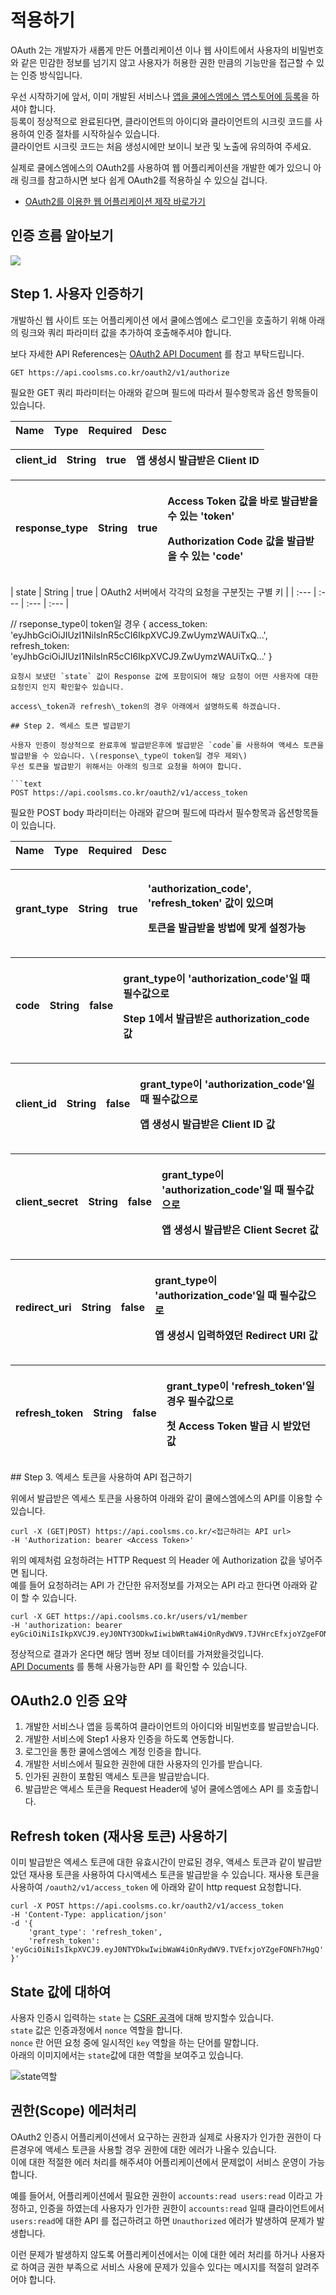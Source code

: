 # 적용하기

OAuth 2는 개발자가 새롭게 만든 어플리케이션 이나 웹 사이트에서 사용자의 비밀번호와 같은 민감한 정보를 넘기지 않고 사용자가 허용한 권한 만큼의 기능만을 접근할 수 있는 인증 방식입니다.

우선 시작하기에 앞서, 이미 개발된 서비스나 [앱을 쿨에스엠에스 앱스토어에 등록](oauth2.md)을 하셔야 합니다.  
등록이 정상적으로 완료된다면, 클라이언트의 아이디와 클라이언트의 시크릿 코드를 사용하여 인증 절차를 시작하실수 있습니다.  
클라이언트 시크릿 코드는 처음 생성시에만 보이니 보관 및 노출에 유의하여 주세요.

실제로 쿨에스엠에스의 OAuth2를 사용하여 웹 어플리케이션을 개발한 예가 있으니 아래 링크를 참고하시면 보다 쉽게 OAuth2를 적용하실 수 있으실 겁니다.

* [OAuth2를 이용한 웹 어플리케이션 제작 바로가기](https://medium.com/nurigo/쿨에스엠에스-oauth2-연동-node-express를-이용하여-앱-만들기-ca02dc2f4231)

## 인증 흐름 알아보기

![](https://github.com/coolsms/documents/tree/7ca6146b61cd067d8dbdc123b0fed954b54ba21e/.gitbook/assets/flow1-1.jpg)

## Step 1. 사용자 인증하기

개발하신 웹 사이트 또는 어플리케이션 에서 쿨에스엠에스 로그인을 호출하기 위해 아래의 링크와 쿼리 파라미터 값을 추가하여 호출해주셔야 합니다.

보다 자세한 API References는 [OAuth2 API Document](https://docs.coolsms.co.kr/rest-api-reference/oauth2-api) 를 참고 부탁드립니다.

```text
GET https://api.coolsms.co.kr/oauth2/v1/authorize
```

필요한 GET 쿼리 파라미터는 아래와 같으며 필드에 따라서 필수항목과 옵션 항목들이 있습니다.

| Name | Type | Required | Desc |
| :--- | :--- | :--- | :--- |


| client\_id | String | true | 앱 생성시 발급받은 Client ID |
| :--- | :--- | :--- | :--- |


<table>
  <thead>
    <tr>
      <th style="text-align:left">response_type</th>
      <th style="text-align:left">String</th>
      <th style="text-align:left">true</th>
      <th style="text-align:left">
        <p>Access Token &#xAC12;&#xC744; &#xBC14;&#xB85C; &#xBC1C;&#xAE09;&#xBC1B;&#xC744;
          &#xC218; &#xC788;&#xB294; &apos;token&apos;</p>
        <p>Authorization Code &#xAC12;&#xC744; &#xBC1C;&#xAE09;&#xBC1B;&#xC744; &#xC218;
          &#xC788;&#xB294; &apos;code&apos;</p>
      </th>
    </tr>
  </thead>
  <tbody></tbody>
</table>| state | String | true | OAuth2 서버에서 각각의 요청을 구분짓는 구별 키 |
| :--- | :--- | :--- | :--- |


// rseponse\_type이 token일 경우 { access\_token: 'eyJhbGciOiJIUzI1NiIsInR5cCI6IkpXVCJ9.ZwUymzWAUiTxQ...', refresh\_token: 'eyJhbGciOiJIUzI1NiIsInR5cCI6IkpXVCJ9.ZwUymzWAUiTxQ...' }

```text
요청시 보냈던 `state` 값이 Response 값에 포함이되어 해당 요청이 어떤 사용자에 대한 요청인지 인지 확인할수 있습니다.

access\_token과 refresh\_token의 경우 아래에서 설명하도록 하겠습니다.

## Step 2. 엑세스 토큰 발급받기

사용자 인증이 정상적으로 완료후에 발급받은후에 발급받은 `code`를 사용하여 액세스 토큰을 발급받을 수 있습니다. \(response\_type이 token일 경우 제외\)  
우선 토큰을 발급받기 위해서는 아래의 링크로 요청을 하여야 합니다.

```text
POST https://api.coolsms.co.kr/oauth2/v1/access_token
```

필요한 POST body 파라미터는 아래와 같으며 필드에 따라서 필수항목과 옵션항목들이 있습니다.

| Name | Type | Required | Desc |
| :--- | :--- | :--- | :--- |


<table>
  <thead>
    <tr>
      <th style="text-align:left">grant_type</th>
      <th style="text-align:left">String</th>
      <th style="text-align:left">true</th>
      <th style="text-align:left">
        <p>&apos;authorization_code&apos;, &apos;refresh_token&apos; &#xAC12;&#xC774;
          &#xC788;&#xC73C;&#xBA70;</p>
        <p>&#xD1A0;&#xD070;&#xC744; &#xBC1C;&#xAE09;&#xBC1B;&#xC744; &#xBC29;&#xBC95;&#xC5D0;
          &#xB9DE;&#xAC8C; &#xC124;&#xC815;&#xAC00;&#xB2A5;</p>
      </th>
    </tr>
  </thead>
  <tbody></tbody>
</table><table>
  <thead>
    <tr>
      <th style="text-align:left">code</th>
      <th style="text-align:left">String</th>
      <th style="text-align:left">false</th>
      <th style="text-align:left">
        <p>grant_type&#xC774; &apos;authorization_code&apos;&#xC77C; &#xB54C; &#xD544;&#xC218;&#xAC12;&#xC73C;&#xB85C;</p>
        <p>Step 1&#xC5D0;&#xC11C; &#xBC1C;&#xAE09;&#xBC1B;&#xC740; authorization_code
          &#xAC12;</p>
      </th>
    </tr>
  </thead>
  <tbody></tbody>
</table><table>
  <thead>
    <tr>
      <th style="text-align:left">client_id</th>
      <th style="text-align:left">String</th>
      <th style="text-align:left">false</th>
      <th style="text-align:left">
        <p>grant_type&#xC774; &apos;authorization_code&apos;&#xC77C; &#xB54C; &#xD544;&#xC218;&#xAC12;&#xC73C;&#xB85C;</p>
        <p>&#xC571; &#xC0DD;&#xC131;&#xC2DC; &#xBC1C;&#xAE09;&#xBC1B;&#xC740; Client
          ID &#xAC12;</p>
      </th>
    </tr>
  </thead>
  <tbody></tbody>
</table><table>
  <thead>
    <tr>
      <th style="text-align:left">client_secret</th>
      <th style="text-align:left">String</th>
      <th style="text-align:left">false</th>
      <th style="text-align:left">
        <p>grant_type&#xC774; &apos;authorization_code&apos;&#xC77C; &#xB54C; &#xD544;&#xC218;&#xAC12;&#xC73C;&#xB85C;</p>
        <p>&#xC571; &#xC0DD;&#xC131;&#xC2DC; &#xBC1C;&#xAE09;&#xBC1B;&#xC740; Client
          Secret &#xAC12;</p>
      </th>
    </tr>
  </thead>
  <tbody></tbody>
</table><table>
  <thead>
    <tr>
      <th style="text-align:left">redirect_uri</th>
      <th style="text-align:left">String</th>
      <th style="text-align:left">false</th>
      <th style="text-align:left">
        <p>grant_type&#xC774; &apos;authorization_code&apos;&#xC77C; &#xB54C; &#xD544;&#xC218;&#xAC12;&#xC73C;&#xB85C;</p>
        <p>&#xC571; &#xC0DD;&#xC131;&#xC2DC; &#xC785;&#xB825;&#xD558;&#xC600;&#xB358;
          Redirect URI &#xAC12;</p>
      </th>
    </tr>
  </thead>
  <tbody></tbody>
</table><table>
  <thead>
    <tr>
      <th style="text-align:left">refresh_token</th>
      <th style="text-align:left">String</th>
      <th style="text-align:left">false</th>
      <th style="text-align:left">
        <p>grant_type&#xC774; &apos;refresh_token&apos;&#xC77C; &#xACBD;&#xC6B0;
          &#xD544;&#xC218;&#xAC12;&#xC73C;&#xB85C;</p>
        <p>&#xCCAB; Access Token &#xBC1C;&#xAE09; &#xC2DC; &#xBC1B;&#xC558;&#xB358;
          &#xAC12;</p>
      </th>
    </tr>
  </thead>
  <tbody></tbody>
</table>## Step 3. 엑세스 토큰을 사용하여 API 접근하기

위에서 발급받은 엑세스 토큰을 사용하여 아래와 같이 쿨에스엠에스의 API를 이용할 수 있습니다.

```text
curl -X (GET|POST) https://api.coolsms.co.kr/<접근하려는 API url>
-H 'Authorization: bearer <Access Token>'
```

위의 예제처럼 요청하려는 HTTP Request 의 Header 에 Authorization 값을 넣어주면 됩니다.  
예를 들어 요청하려는 API 가 간단한 유저정보를 가져오는 API 라고 한다면 아래와 같이 할 수 있습니다.

```text
curl -X GET https://api.coolsms.co.kr/users/v1/member
-H 'authorization: bearer eyGciOiNiIsIkpXVCJ9.eyJ0NTY3ODkwIiwibWRtaW4iOnRydWV9.TJVHrcEfxjoYZgeFONFh7HgQ'
```

정상적으로 결과가 온다면 해당 멤버 정보 데이터를 가져왔을것입니다.  
[API Documents](https://docs.coolsms.co.kr/rest-api-reference/overview) 를 통해 사용가능한 API 를 확인할 수 있습니다.

## OAuth2.0 인증 요약

1. 개발한 서비스나 앱을 등록하여 클라이언트의 아이디와 비밀번호를 발급받습니다. 
2. 개발한 서비스에 Step1 사용자 인증을 하도록 연동합니다. 
3. 로그인을 통한 쿨에스엠에스 계정 인증을 합니다.
4. 개발한 서비스에서 필요한 권한에 대한 사용자의 인가를 받습니다.
5. 인가된 권한이 포함된 액세스 토큰을 발급받습니다.
6. 발급받은 액세스 토큰을 Request Header에 넣어 쿨에스엠에스 API 를 호출합니다.

## Refresh token \(재사용 토큰\) 사용하기

이미 발급받은 엑세스 토큰에 대한 유효시간이 만료된 경우, 액세스 토큰과 같이 발급받았던 재사용 토큰을 사용하여 다시액세스 토큰을 발급받을 수 있습니다. 재사용 토큰을 사용하여 `/oauth2/v1/access_token` 에 아래와 같이 http request 요청합니다.

```text
curl -X POST https://api.coolsms.co.kr/oauth2/v1/access_token
-H 'Content-Type: application/json'
-d '{
    'grant_type': 'refresh_token',
    'refresh_token': 'eyGciOiNiIsIkpXVCJ9.eyJ0NTYDkwIwibWaW4iOnRydWV9.TVEfxjoYZgeFONFh7HgQ'
}'
```

## State 값에 대하여

사용자 인증시 입력하는 `state` 는 [CSRF 공격](https://en.wikipedia.org/wiki/Cross-site_request_forgery)에 대해 방지할수 있습니다.  
`state` 값은 인증과정에서 `nonce` 역할을 합니다.  
`nonce` 란 어떤 요청 중에 일시적인 `key` 역할을 하는 단어를 말합니다.  
아래의 이미지에서는 `state`값에 대한 역할을 보여주고 있습니다.

![state&#xC5ED;&#xD560;](../../.gitbook/assets/state-flow.png)

## 권한\(Scope\) 에러처리

OAuth2 인증시 어플리케이션에서 요구하는 권한과 실제로 사용자가 인가한 권한이 다른경우에 액세스 토큰을 사용할 경우 권한에 대한 에러가 나올수 있습니다.  
이에 대한 적절한 에러 처리를 해주셔야 어플리케이션에서 문제없이 서비스 운영이 가능합니다.

예를 들어서, 어플리케이션에서 필요한 권한이 `accounts:read users:read` 이라고 가정하고, 인증을 하였는데 사용자가 인가한 권한이 `accounts:read` 일때 클라이언트에서 `users:read`에 대한 API 를 접근하려고 하면 `Unauthorized` 에러가 발생하여 문제가 발생합니다.

이런 문제가 발생하지 않도록 어플리케이션에서는 이에 대한 에러 처리를 하거나 사용자로 하여금 권한 부족으로 서비스 사용에 문제가 있을수 있다는 메시지를 적절히 알려주어야 합니다.

